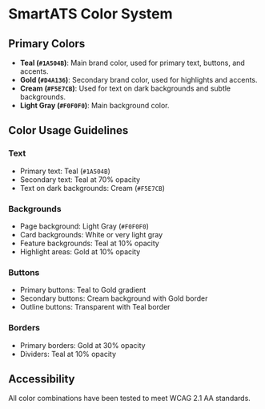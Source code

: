 # SmartATS Color System

## Primary Colors

- **Teal (`#1A504B`)**: Main brand color, used for primary text, buttons, and accents.
- **Gold (`#D4A136`)**: Secondary brand color, used for highlights and accents.
- **Cream (`#F5E7CB`)**: Used for text on dark backgrounds and subtle backgrounds.
- **Light Gray (`#F0F0F0`)**: Main background color.

## Color Usage Guidelines

### Text
- Primary text: Teal (`#1A504B`)
- Secondary text: Teal at 70% opacity
- Text on dark backgrounds: Cream (`#F5E7CB`)

### Backgrounds
- Page background: Light Gray (`#F0F0F0`)
- Card backgrounds: White or very light gray
- Feature backgrounds: Teal at 10% opacity
- Highlight areas: Gold at 10% opacity

### Buttons
- Primary buttons: Teal to Gold gradient
- Secondary buttons: Cream background with Gold border
- Outline buttons: Transparent with Teal border

### Borders
- Primary borders: Gold at 30% opacity
- Dividers: Teal at 10% opacity

## Accessibility

All color combinations have been tested to meet WCAG 2.1 AA standards.
